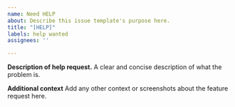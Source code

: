 ```yaml
---
name: Need HELP
about: Describe this issue template's purpose here.
title: "[HELP]"
labels: help wanted
assignees: ''

---
```


**Description of help request.**
A clear and concise description of what the problem is.

**Additional context**
Add any other context or screenshots about the feature request here.
